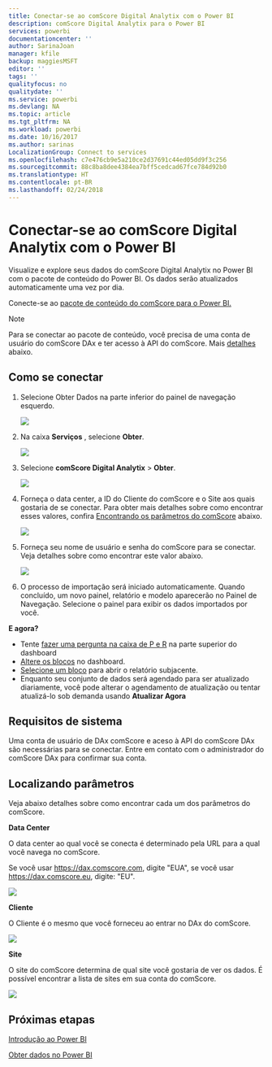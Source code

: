 ```yaml
---
title: Conectar-se ao comScore Digital Analytix com o Power BI
description: comScore Digital Analytix para o Power BI
services: powerbi
documentationcenter: ''
author: SarinaJoan
manager: kfile
backup: maggiesMSFT
editor: ''
tags: ''
qualityfocus: no
qualitydate: ''
ms.service: powerbi
ms.devlang: NA
ms.topic: article
ms.tgt_pltfrm: NA
ms.workload: powerbi
ms.date: 10/16/2017
ms.author: sarinas
LocalizationGroup: Connect to services
ms.openlocfilehash: c7e476cb9e5a210ce2d37691c44ed05dd9f3c256
ms.sourcegitcommit: 88c8ba8dee4384ea7bff5cedcad67fce784d92b0
ms.translationtype: HT
ms.contentlocale: pt-BR
ms.lasthandoff: 02/24/2018
---
```

# <a name="connect-to-comscore-digital-analytix-with-power-bi"></a>Conectar-se ao comScore Digital Analytix com o Power BI
Visualize e explore seus dados do comScore Digital Analytix no Power BI com o pacote de conteúdo do Power BI. Os dados serão atualizados automaticamente uma vez por dia.

Conecte-se ao [pacote de conteúdo do comScore para o Power BI.](https://app.powerbi.com/getdata/services/comscore)

>[!NOTE]
>Para se conectar ao pacote de conteúdo, você precisa de uma conta de usuário do comScore DAx e ter acesso à API do comScore. Mais [detalhes](#Requirements) abaixo.

## <a name="how-to-connect"></a>Como se conectar
1. Selecione Obter Dados na parte inferior do painel de navegação esquerdo.
   
   ![](media/service-connect-to-connect-to/getdata.png)
2. Na caixa **Serviços** , selecione **Obter**.
   
   ![](media/service-connect-to-connect-to/services.png)
3. Selecione **comScore Digital Analytix** \> **Obter**.
   
   ![](media/service-connect-to-connect-to/comscore.png)
4. Forneça o data center, a ID do Cliente do comScore e o Site aos quais gostaria de se conectar. Para obter mais detalhes sobre como encontrar esses valores, confira [Encontrando os parâmetros do comScore](#FindingParams) abaixo.
   
   ![](media/service-connect-to-connect-to/parameters.png)
5. Forneça seu nome de usuário e senha do comScore para se conectar. Veja detalhes sobre como encontrar este valor abaixo.
   
   ![](media/service-connect-to-connect-to/creds.png)
6. O processo de importação será iniciado automaticamente. Quando concluído, um novo painel, relatório e modelo aparecerão no Painel de Navegação. Selecione o painel para exibir os dados importados por você.

**E agora?**

* Tente [fazer uma pergunta na caixa de P e R](power-bi-q-and-a.md) na parte superior do dashboard
* [Altere os blocos](service-dashboard-edit-tile.md) no dashboard.
* [Selecione um bloco](service-dashboard-tiles.md) para abrir o relatório subjacente.
* Enquanto seu conjunto de dados será agendado para ser atualizado diariamente, você pode alterar o agendamento de atualização ou tentar atualizá-lo sob demanda usando **Atualizar Agora**

<a name="Requirements"></a>

## <a name="system-requirements"></a>Requisitos de sistema
Uma conta de usuário de DAx comScore e aceso à API do comScore DAx são necessárias para se conectar. Entre em contato com o administrador do comScore DAx para confirmar sua conta.

<a name="FindingParams"></a>

## <a name="finding-parameters"></a>Localizando parâmetros
Veja abaixo detalhes sobre como encontrar cada um dos parâmetros do comScore.

**Data Center**

O data center ao qual você se conecta é determinado pela URL para a qual você navega no comScore.

Se você usar https://dax.comscore.com, digite "EUA", se você usar https://dax.comscore.eu, digite: "EU".

![](media/service-connect-to-connect-to/comscore_url.png) 

**Cliente**

O Cliente é o mesmo que você forneceu ao entrar no DAx do comScore.

![](media/service-connect-to-connect-to/comscore_signin.png) 

**Site**

O site do comScore determina de qual site você gostaria de ver os dados. É possível encontrar a lista de sites em sua conta do comScore.

![](media/service-connect-to-connect-to/comscore_sites.png)

## <a name="next-steps"></a>Próximas etapas
[Introdução ao Power BI](service-get-started.md)

[Obter dados no Power BI](service-get-data.md)

